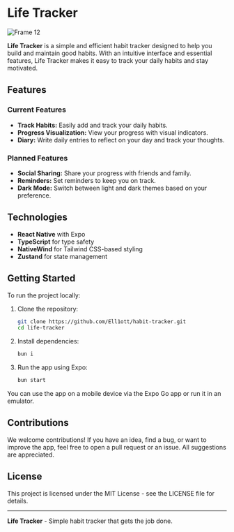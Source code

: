 # Life Tracker
![Frame 12](https://github.com/user-attachments/assets/997c0940-ebb4-4dc2-898a-9c147ffb1d7f)

**Life Tracker** is a simple and efficient habit tracker designed to help you build and maintain good habits. With an intuitive interface and essential features, Life Tracker makes it easy to track your daily habits and stay motivated.

## Features

### Current Features

- **Track Habits:** Easily add and track your daily habits.
- **Progress Visualization:** View your progress with visual indicators.
- **Diary:** Write daily entries to reflect on your day and track your thoughts.

### Planned Features

- **Social Sharing:** Share your progress with friends and family.
- **Reminders:** Set reminders to keep you on track.
- **Dark Mode:** Switch between light and dark themes based on your preference.

## Technologies

- **React Native** with Expo
- **TypeScript** for type safety
- **NativeWind** for Tailwind CSS-based styling
- **Zustand** for state management

## Getting Started

To run the project locally:

1. Clone the repository:
   ```bash
   git clone https://github.com/Ell1ott/habit-tracker.git
   cd life-tracker
   ```
2. Install dependencies:
   ```bash
   bun i
   ```
3. Run the app using Expo:
   ```bash
   bun start
   ```

You can use the app on a mobile device via the Expo Go app or run it in an emulator.

## Contributions

We welcome contributions! If you have an idea, find a bug, or want to improve the app, feel free to open a pull request or an issue. All suggestions are appreciated.

## License

This project is licensed under the MIT License - see the LICENSE file for details.

---

**Life Tracker** - Simple habit tracker that gets the job done.
